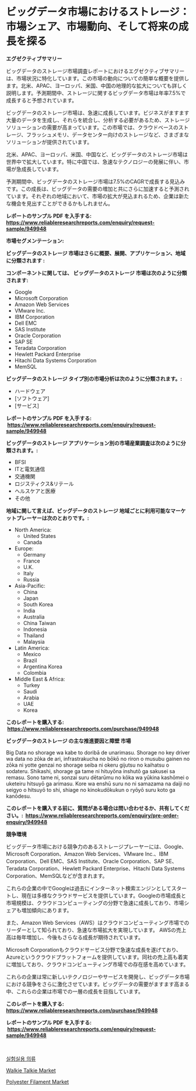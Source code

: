 <p><h1>ビッグデータ市場におけるストレージ：市場シェア、市場動向、そして将来の成長を探る</h1></p><p><strong>エグゼクティブサマリー</strong></p>
<p><p>ビッグデータのストレージ市場調査レポートにおけるエグゼクティブサマリーは、市場状況に特化しています。この市場の動向についての簡単な概要を提供します。北米、APAC、ヨーロッパ、米国、中国の地理的な拡大についても詳しく説明します。予測期間中、ストレージに関するビッグデータ市場は年率7.5%で成長すると予想されています。</p><p>ビッグデータのストレージ市場は、急速に成長しています。ビジネスがますます大量のデータを生成し、それらを統合し、分析する必要があるため、ストレージソリューションの需要が高まっています。この市場では、クラウドベースのストレージ、フラッシュメモリ、データセンター向けのストレージなど、さまざまなソリューションが提供されています。</p><p>北米、APAC、ヨーロッパ、米国、中国など、ビッグデータのストレージ市場は世界中で拡大しています。特に中国では、急速なテクノロジーの発展に伴い、市場が急成長しています。</p><p>予測期間中、ビッグデータのストレージ市場は7.5%のCAGRで成長する見込みです。この成長は、ビッグデータの需要の増加と共にさらに加速すると予測されています。それぞれの地域において、市場の拡大が見込まれるため、企業は新たな機会を見出すことができるかもしれません。</p></p>
<p><strong>レポートのサンプル PDF を入手する: <a href="https://www.reliableresearchreports.com/enquiry/request-sample/949948">https://www.reliableresearchreports.com/enquiry/request-sample/949948</a></strong></p>
<p><strong>市場セグメンテーション:</strong></p>
<p><strong> ビッグデータのストレージ 市場はさらに概要、展開、アプリケーション、地域に分類されます :</strong></p>
<p><strong>コンポーネントに関しては、 ビッグデータのストレージ 市場は次のように分類されます: &nbsp;</strong></p>
<p><ul><li>Google</li><li>Microsoft Corporation</li><li>Amazon Web Services</li><li>VMware Inc.</li><li>IBM Corporation</li><li>Dell EMC</li><li>SAS Institute</li><li>Oracle Corporation</li><li>SAP SE</li><li>Teradata Corporation</li><li>Hewlett Packard Enterprise</li><li>Hitachi Data Systems Corporation</li><li>MemSQL</li></ul></p>
<p><strong> ビッグデータのストレージ タイプ別の市場分析は次のように分類されます。:</strong></p>
<p><ul><li>ハードウェア</li><li>[ソフトウェア]</li><li>[サービス]</li></ul></p>
<p><strong>レポートのサンプル PDF を入手する: &nbsp;<a href="https://www.reliableresearchreports.com/enquiry/request-sample/949948">https://www.reliableresearchreports.com/enquiry/request-sample/949948</a></strong></p>
<p><strong> ビッグデータのストレージ アプリケーション別の市場産業調査は次のように分類されます。:</strong></p>
<p><ul><li>BFSI</li><li>ITと電気通信</li><li>交通機関</li><li>ロジスティクス&リテール</li><li>ヘルスケアと医療</li><li>その他</li></ul></p>
<p><strong>地域に関して言えば、ビッグデータのストレージ 地域ごとに利用可能なマーケットプレーヤーは次のとおりです。:</strong></p>
<p><ul>
    <li>
        North America:
        <ul>
            <li>United States</li>
            <li>Canada</li>
        </ul>
    </li>
    <li>
        Europe:
        <ul>
            <li>Germany</li>
            <li>France</li>
            <li>U.K.</li>
            <li>Italy</li>
            <li>Russia</li>
        </ul>
    </li>
    <li>
        Asia-Pacific:
        <ul>
            <li>China</li>
            <li>Japan</li>
            <li>South Korea</li>
            <li>India</li>
            <li>Australia</li>
            <li>China Taiwan</li>
            <li>Indonesia</li>
            <li>Thailand</li>
            <li>Malaysia</li>
        </ul>
    </li>
    <li>
        Latin America:
        <ul>
            <li>Mexico</li>
            <li>Brazil</li>
            <li>Argentina Korea</li>
            <li>Colombia</li>
        </ul>
    </li>
    <li>
        Middle East & Africa:
        <ul>
            <li>Turkey</li>
            <li>Saudi</li>
            <li>Arabia</li>
            <li>UAE</li>
            <li>Korea</li>
        </ul>
    </li>
    </ul></p>
<p><strong>このレポートを購入する: &nbsp;<a href="https://www.reliableresearchreports.com/purchase/949948">https://www.reliableresearchreports.com/purchase/949948</a></strong></p>
<p><strong>ビッグデータのストレージ の主な推進要因と障壁 市場</strong></p>
<p><p>Big Data no shorage wa kabe to doribā de unarimasu. Shorage no key driver wa data no zōka de ari, infrastrakucha no bōkō no riron o musubu gainen no zōka ni yotte genzai no shorage seiba ni okeru gijutsu no kaihatsu o sodateru. Shikashi, shorage ga tame ni hituyōna inshutō ga sakusei sa remasu. Sono tame ni, sonzai suru dētarūmu no kōka wa yūkina kashōmei o uketeiru hitsuyō ga arimasu. Kore wa enshū suru no ni samazama na daiji no seigyo o hitsuyō to shi, shiage no kinokudōkukun o ryōyō suru koto ga kanōdesu.</p></p>
<p><strong>このレポートを購入する前に、質問がある場合は問い合わせるか、共有してください。:&nbsp; <a href="https://www.reliableresearchreports.com/enquiry/pre-order-enquiry/949948">https://www.reliableresearchreports.com/enquiry/pre-order-enquiry/949948</a></strong></p>
<p><strong>競争環境</strong></p>
<p><p>ビッグデータ市場における競争力のあるストレージプレーヤーには、Google、Microsoft Corporation、Amazon Web Services、VMware Inc.、IBM Corporation、Dell EMC、SAS Institute、Oracle Corporation、SAP SE、Teradata Corporation、Hewlett Packard Enterprise、Hitachi Data Systems Corporation、MemSQLなどが含まれます。</p><p>これらの企業の中でGoogleは過去にインターネット検索エンジンとしてスタートし、現在は多様なクラウドサービスを提供しています。Googleの市場成長と市場規模は、クラウドコンピューティングの分野で急速に成長しており、市場シェアも増加傾向にあります。</p><p>また、Amazon Web Services（AWS）はクラウドコンピューティング市場でのリーダーとして知られており、急速な市場拡大を実現しています。 AWSの売上高は毎年増加し、今後もさらなる成長が期待されています。</p><p>Microsoft Corporationもクラウドサービス分野で急速な成長を遂げており、Azureというクラウドプラットフォームを提供しています。同社の売上高も着実に増加しており、クラウドコンピューティング市場での存在感を高めています。</p><p>これらの企業は常に新しいテクノロジーやサービスを開発し、ビッグデータ市場における競争をさらに激化させています。ビッグデータの需要がますます高まる中、これらの企業は市場での一層の成長を目指しています。</p></p>
<p><strong>このレポートを購入する: &nbsp; <a href="https://www.reliableresearchreports.com/purchase/949948">https://www.reliableresearchreports.com/purchase/949948</a></strong></p>
<p><strong>レポートのサンプル PDF を入手する: &nbsp;<a href="https://www.reliableresearchreports.com/enquiry/request-sample/949948">https://www.reliableresearchreports.com/enquiry/request-sample/949948</a></strong><strong></strong></p>
<p>&nbsp;</p>
<p><p><a href="https://github.com/fernandotryO5lson96765/Market-Research-Report-List-1/blob/main/72800429122.md">실험실용 의류</a></p><p><a href="https://github.com/joannesouthgate/Market-Research-Report-List-2/blob/main/walkie-talkie-market.md">Walkie Talkie Market</a></p><p><a href="https://butternut-bug-553.notion.site/Polyester-Filament-Market-with-the-goal-of-estimating-the-market-size-and-future-growth-potential-of-31b64063074d40b69248fd2c0ea92253">Polyester Filament Market</a></p></p>
